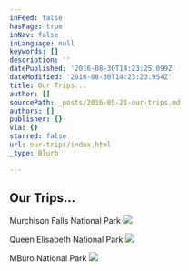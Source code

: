 ```yaml
---
inFeed: false
hasPage: true
inNav: false
inLanguage: null
keywords: []
description: ''
datePublished: '2016-08-30T14:23:25.099Z'
dateModified: '2016-08-30T14:23:23.954Z'
title: Our Trips...
author: []
sourcePath: _posts/2016-05-21-our-trips.md
authors: []
publisher: {}
via: {}
starred: false
url: our-trips/index.html
_type: Blurb

---
```

## Our Trips...

Murchison Falls National Park
![](https://the-grid-user-content.s3-us-west-2.amazonaws.com/c29ce4a8-0dfb-45ff-8fc1-f057991bb9d5.jpg)

Queen Elisabeth National Park
![](https://the-grid-user-content.s3-us-west-2.amazonaws.com/10c2498f-1fa9-4461-aa90-9067b58fdf82.jpg)

MBuro National Park
![](https://the-grid-user-content.s3-us-west-2.amazonaws.com/59b622a6-6e9f-4876-9dac-07fbd4b3f656.jpg)